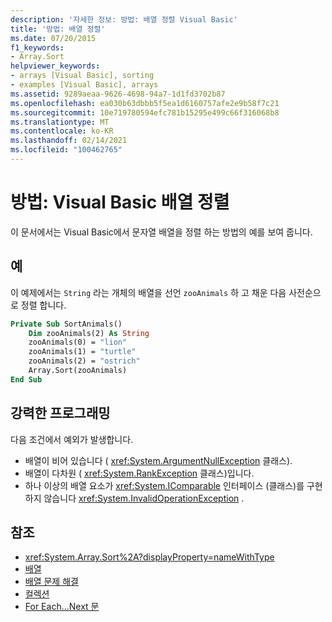 ```yaml
---
description: '자세한 정보: 방법: 배열 정렬 Visual Basic'
title: '방법: 배열 정렬'
ms.date: 07/20/2015
f1_keywords:
- Array.Sort
helpviewer_keywords:
- arrays [Visual Basic], sorting
- examples [Visual Basic], arrays
ms.assetid: 9289aeaa-9626-4698-94a7-1d1fd3702b87
ms.openlocfilehash: ea030b63dbbb5f5ea1d6160757afe2e9b58f7c21
ms.sourcegitcommit: 10e719780594efc781b15295e499c66f316068b8
ms.translationtype: MT
ms.contentlocale: ko-KR
ms.lasthandoff: 02/14/2021
ms.locfileid: "100462765"
---
```

# <a name="how-to-sort-an-array-in-visual-basic"></a>방법: Visual Basic 배열 정렬

이 문서에서는 Visual Basic에서 문자열 배열을 정렬 하는 방법의 예를 보여 줍니다.

## <a name="example"></a>예

이 예제에서는 `String` 라는 개체의 배열을 선언 `zooAnimals` 하 고 채운 다음 사전순으로 정렬 합니다.
  
```vb
Private Sub SortAnimals()
    Dim zooAnimals(2) As String
    zooAnimals(0) = "lion"
    zooAnimals(1) = "turtle"
    zooAnimals(2) = "ostrich"
    Array.Sort(zooAnimals)
End Sub
```

## <a name="robust-programming"></a>강력한 프로그래밍

다음 조건에서 예외가 발생합니다.

- 배열이 비어 있습니다 ( <xref:System.ArgumentNullException> 클래스).
- 배열이 다차원 ( <xref:System.RankException> 클래스)입니다.
- 하나 이상의 배열 요소가 <xref:System.IComparable> 인터페이스 (클래스)를 구현 하지 않습니다 <xref:System.InvalidOperationException> .

## <a name="see-also"></a>참조

- <xref:System.Array.Sort%2A?displayProperty=nameWithType>
- [배열](index.md)
- [배열 문제 해결](troubleshooting-arrays.md)
- [컬렉션](../../concepts/collections.md)
- [For Each...Next 문](../../../language-reference/statements/for-each-next-statement.md)
